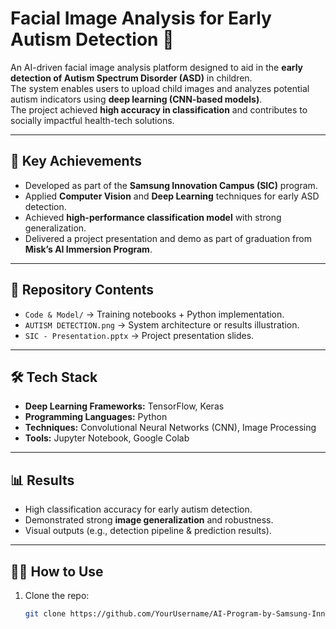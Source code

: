 # Facial Image Analysis for Early Autism Detection 🧠

An AI-driven facial image analysis platform designed to aid in the **early detection of Autism Spectrum Disorder (ASD)** in children.  
The system enables users to upload child images and analyzes potential autism indicators using **deep learning (CNN-based models)**.  
The project achieved **high accuracy in classification** and contributes to socially impactful health-tech solutions.

---

## 🚀 Key Achievements
- Developed as part of the **Samsung Innovation Campus (SIC)** program.  
- Applied **Computer Vision** and **Deep Learning** techniques for early ASD detection.  
- Achieved **high-performance classification model** with strong generalization.  
- Delivered a project presentation and demo as part of graduation from **Misk’s AI Immersion Program**.  

---

## 📂 Repository Contents
- `Code & Model/` → Training notebooks + Python implementation.  
- `AUTISM DETECTION.png` → System architecture or results illustration.  
- `SIC - Presentation.pptx` → Project presentation slides.  

---

## 🛠️ Tech Stack
- **Deep Learning Frameworks:** TensorFlow, Keras  
- **Programming Languages:** Python  
- **Techniques:** Convolutional Neural Networks (CNN), Image Processing  
- **Tools:** Jupyter Notebook, Google Colab  

---

## 📊 Results
- High classification accuracy for early autism detection.  
- Demonstrated strong **image generalization** and robustness.  
- Visual outputs (e.g., detection pipeline & prediction results).  

---

## 🧑‍💻 How to Use
1. Clone the repo:
   ```bash
   git clone https://github.com/YourUsername/AI-Program-by-Samsung-Innovation-Campus.git
